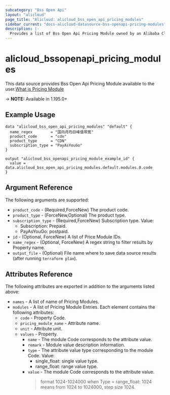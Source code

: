 ```yaml
---
subcategory: "Bss Open Api"
layout: "alicloud"
page_title: "Alicloud: alicloud_bss_open_api_pricing_modules"
sidebar_current: "docs-alicloud-datasource-bss-openapi-pricing-modules"
description: |-
  Provides a list of Bss Open Api Pricing Module owned by an Alibaba Cloud account.
---
```


# alicloud_bssopenapi_pricing_modules

This data source provides Bss Open Api Pricing Module available to the user.[What is Pricing Module](https://www.alibabacloud.com/help/en/bss-openapi/latest/describepricingmodule#doc-api-BssOpenApi-DescribePricingModule)

-> **NOTE:** Available in 1.195.0+

## Example Usage

```
data "alicloud_bss_open_api_pricing_modules" "default" {
  name_regex        = "国内月均日峰值带宽"
  product_code      = "cdn"
  product_type      = "CDN"
  subscription_type = "PayAsYouGo"
}

output "alicloud_bss_openapi_pricing_module_example_id" {
  value = data.alicloud_bss_open_api_pricing_modules.default.modules.0.code
}
```

## Argument Reference

The following arguments are supported:
* `product_code` - (Required,ForceNew) The product code. 
* `product_type` - (ForceNew,Optional) The product type. 
* `subscription_type` - (Required,ForceNew) Subscription type. Value:
  * Subscription: Prepaid.
  * PayAsYouGo: postpaid.
* `id` - (Optional, ForceNew) A list of Price Module IDs.
* `name_regex` - (Optional, ForceNew) A regex string to filter results by Property name.
* `output_file` - (Optional) File name where to save data source results (after running `terraform plan`).


## Attributes Reference

The following attributes are exported in addition to the arguments listed above:
* `names` - A list of name of Pricing Modules.
* `modules` - A list of Pricing Module Entries. Each element contains the following attributes:
    * `code` - Property Code.
    * `pricing_module_name` - Attribute name.
    * `unit` - Attribute unit.
    * `values` - Property.
        * `name` - The module Code corresponds to the attribute value.
        * `remark` - Module value description information.
        * `type` - The attribute value type corresponding to the module Code. Value:
          * single_float: single value type.
          * range_float: range value type.
        * `value` - The module Code corresponds to the attribute value.
          > format 1024-1024000 when Type = range_float: 1024 means from 1024 to 1024000, step size 1024.
